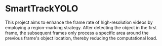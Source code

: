 # SmartTrackYOLO
 This project aims to enhance the frame rate of high-resolution videos by employing a region-marking strategy. After detecting the object in the first frame, the subsequent frames only process a specific area around the previous frame's object location, thereby reducing the computational load.
